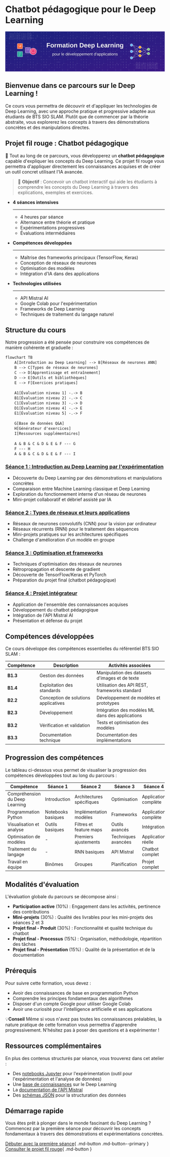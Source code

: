 # Chatbot pédagogique pour le Deep Learning

![Banner Deep Learning](images/banner-dl.svg)

## Bienvenue dans ce parcours sur le Deep Learning !

Ce cours vous permettra de découvrir et d'appliquer les technologies de Deep Learning, avec une approche pratique et progressive adaptée aux étudiants de BTS SIO SLAM. Plutôt que de commencer par la théorie abstraite, vous explorerez les concepts à travers des démonstrations concrètes et des manipulations directes.

## Projet fil rouge : Chatbot pédagogique

🤖 Tout au long de ce parcours, vous développerez un **chatbot pédagogique** capable d'expliquer les concepts du Deep Learning. Ce projet fil rouge vous permettra d'appliquer directement les connaissances acquises et de créer un outil concret utilisant l'IA avancée.

> 🎯 **Objectif** : Concevoir un chatbot interactif qui aide les étudiants à comprendre les concepts du Deep Learning à travers des explications, exemples et exercices.

-  **4 séances intensives**

    ---
    
    * 4 heures par séance
    * Alternance entre théorie et pratique
    * Expérimentations progressives
    * Évaluations intermédiaires
    
-  **Compétences développées**

    ---
    
    * Maîtrise des frameworks principaux (TensorFlow, Keras)
    * Conception de réseaux de neurones
    * Optimisation des modèles
    * Intégration d'IA dans des applications

-  **Technologies utilisées**

    ---
    
    * API Mistral AI
    * Google Colab pour l'expérimentation
    * Frameworks de Deep Learning
    * Techniques de traitement du langage naturel
    

## Structure du cours

Notre progression a été pensée pour construire vos compétences de manière cohérente et graduelle :

```mermaid
flowchart TB
    A[Introduction au Deep Learning] --> B[Réseaux de neurones ANN]
    B --> C[Types de réseaux de neurones]
    C --> D[Apprentissage et entraînement]
    D --> E[Outils et bibliothèques]
    E --> F[Exercices pratiques]
    
    A1[Évaluation niveau 1] -.-> B
    B1[Évaluation niveau 2] -.-> C
    C1[Évaluation niveau 3] -.-> D
    D1[Évaluation niveau 4] -.-> E
    E1[Évaluation niveau 5] -.-> F
    
    G[Base de données Q&A]
    H[Générateur d'exercices]
    I[Ressources supplémentaires]
    
    A & B & C & D & E & F --- G
    F --- H
    A & B & C & D & E & F --- I
```

### [Séance 1 : Introduction au Deep Learning par l'expérimentation](seance1/index.md)
- Découverte du Deep Learning par des démonstrations et manipulations concrètes
- Comparaison entre Machine Learning classique et Deep Learning
- Exploration du fonctionnement interne d'un réseau de neurones
- Mini-projet collaboratif et débrief assisté par IA

### [Séance 2 : Types de réseaux et leurs applications](seance2/index.md)
- Réseaux de neurones convolutifs (CNN) pour la vision par ordinateur
- Réseaux récurrents (RNN) pour le traitement des séquences
- Mini-projets pratiques sur les architectures spécifiques
- Challenge d'amélioration d'un modèle en groupe

### [Séance 3 : Optimisation et frameworks](seance3/index.md)
- Techniques d'optimisation des réseaux de neurones
- Rétropropagation et descente de gradient
- Découverte de TensorFlow/Keras et PyTorch
- Préparation du projet final (chatbot pédagogique)

### [Séance 4 : Projet intégrateur](seance4/index.md)
- Application de l'ensemble des connaissances acquises
- Développement du chatbot pédagogique
- Intégration de l'API Mistral AI
- Présentation et défense du projet

## Compétences développées

Ce cours développe des compétences essentielles du référentiel BTS SIO SLAM :

| Compétence | Description | Activités associées |
|------------|-------------|---------------------|
| **B1.3** | Gestion des données | Manipulation des datasets d'images et de texte |
| **B1.4** | Exploitation des standards | Utilisation des API REST, frameworks standard |
| **B2.2** | Conception de solutions applicatives | Développement de modèles et prototypes |
| **B2.3** | Développement | Intégration des modèles ML dans des applications |
| **B3.2** | Vérification et validation | Tests et optimisation des modèles |
| **B3.3** | Documentation technique | Documentation des implémentations |

## Progression des compétences

Le tableau ci-dessous vous permet de visualiser la progression des compétences développées tout au long du parcours :

| Compétence | Séance 1 | Séance 2 | Séance 3 | Séance 4 |
|------------|----------|----------|----------|----------|
| Compréhension du Deep Learning | Introduction | Architectures spécifiques | Optimisation | Application complète |
| Programmation Python | Notebooks basiques | Implémentation modèles | Frameworks | Application complète |
| Visualisation et analyse | Outils basiques | Filtres et feature maps | Outils avancés | Intégration |
| Optimisation de modèles | - | Premiers ajustements | Techniques avancées | Application réelle |
| Traitement du langage | - | RNN basiques | API Mistral | Chatbot complet |
| Travail en équipe | Binômes | Groupes | Planification | Projet complet |

## Modalités d'évaluation

L'évaluation globale du parcours se décompose ainsi :

- **Participation active** (10%) : Engagement dans les activités, pertinence des contributions
- **Mini-projets** (30%) : Qualité des livrables pour les mini-projets des séances 2 et 3
- **Projet final - Produit** (30%) : Fonctionnalité et qualité technique du chatbot
- **Projet final - Processus** (15%) : Organisation, méthodologie, répartition des tâches
- **Projet final - Présentation** (15%) : Qualité de la présentation et de la documentation

## Prérequis

Pour suivre cette formation, vous devez :

- Avoir des connaissances de base en programmation Python
- Comprendre les principes fondamentaux des algorithmes
- Disposer d'un compte Google pour utiliser Google Colab
- Avoir une curiosité pour l'intelligence artificielle et ses applications

💡**Conseil**
    Même si vous n'avez pas toutes les connaissances préalables, la nature pratique de cette formation vous permettra d'apprendre progressivement. N'hésitez pas à poser des questions et à expérimenter !

## Ressources complémentaires

En plus des contenus structurés par séance, vous trouverez dans cet atelier :

- Des [notebooks Jupyter](ressources/notebooks/) pour l'expérimentation (outil pour l'expérimentation et l'analyse de données)
- Une [base de connaissances](ressources/base-connaissances.md) sur le Deep Learning
- La [documentation de l'API Mistral](ressources/api-mistral.md)
- Des [schémas JSON](ressources/json-schemas.md) pour la structuration des données

## Démarrage rapide

Vous êtes prêt à plonger dans le monde fascinant du Deep Learning ? Commencez par la première séance pour découvrir les concepts fondamentaux à travers des démonstrations et expérimentations concrètes.

[Débuter avec la première séance](seance1/index.md){ .md-button .md-button--primary }
[Consulter le projet fil rouge](presentation.md){ .md-button }